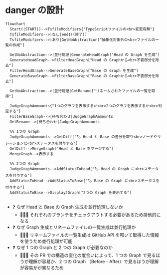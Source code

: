 # danger の設計

```mermaid
flowchart
  Start((START))-->TsfileModifiers{"TypeScriptファイルの<br>変更有無"}
  TsfileModifiers-->|なし|end1((終了))
  TsfileModifiers-->|あり|GetNoAbstraction["抽象化対象外の<br>ファイルの一覧の作成"]

  GetNoAbstraction-->|並行処理|GenerateHeadGraph["Head の Graph を生成"]
  GenerateHeadGraph-->FilterHeadGraph["Head の Graphから<br>不要部分を除去"]
  FilterHeadGraph-->GenerateBaseGraph["Base の Graph を生成"]
  GenerateBaseGraph-->FilterBaseGraph["Base の Graphから<br>不要部分を除去"]

  GetNoAbstraction-->|並行処理|GetRename["リネームされたファイルの一覧を取得"]

  JudgeGraphAmmounts{"1つのグラフを表示するか<br>2つのグラフを表示するか<br>判定する"}
  FilterBaseGraph-->|待ち合わせ|JudgeGraphAmmounts
  GetRename-->|待ち合わせ|JudgeGraphAmmounts

  %% 1つの Graph
  JudgeGraphAmmounts-->GetDiff["🏷 Head と Base の差分を取り<br>ノードやリレーションに<br>ステータスを付与する"]
  GetDiff-->MergeGraph["Head と Base をマージする"]
  MergeGraph-->表示する

  %% 2つの Graph
  JudgeGraphAmmounts-->AddStatusToHead["🏷 Head の Graph に<br>ステータスを付与する"]
  AddStatusToHead-->AddStatusToBase["🏷 Base の Graph に<br>ステータスを付与する"]
  AddStatusToBase-->Display2Graph["2つの Graph を表示する"]


```

- ❓ なぜ Head と Base の Graph 生成を並行処理しないか
  - 👨🏻‍🎓 それぞれのブランチをチェックアウトする必要があるため排他的になる
- ❓ なぜ Graph 生成とリネームファイルの一覧生成は並行処理か
  - 👨🏻‍🎓 リネームファイルの一覧生成は GitHub API を叩いて取得した情報を使うため並行処理が可能
- ❓ なぜ 1 つの Graph と 2 つの Graph が必要なのか
  - 👨🏻‍🎓 その PR での構造の変化の度合いによって、1 つの Graph で見るほうが理解が容易か、2 つの Graph （Before - After）で見るほうが理解が容易かが異なるため
